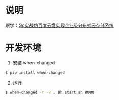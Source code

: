 # 说明

跟学：[Go实战仿百度云盘实现企业级分布式云存储系统](https://coding.imooc.com/class/323.html)

# 开发环境
1. 安装 when-changed
```bash
$ pip install when-changed
```
2. 运行
```bash
$ when-changed -r -v . sh start.sh 8080
```
